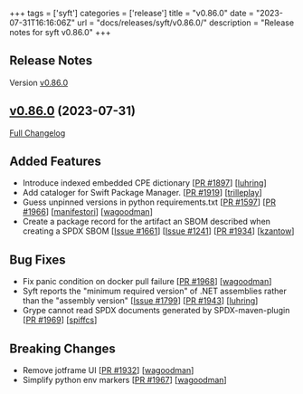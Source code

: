 +++
tags = ['syft']
categories = ['release']
title = "v0.86.0"
date = "2023-07-31T16:16:06Z"
url = "docs/releases/syft/v0.86.0/"
description = "Release notes for syft v0.86.0"
+++

## Release Notes

Version [v0.86.0](https://github.com/anchore/syft/releases/tag/v0.86.0)

## [v0.86.0](https://github.com/anchore/syft/tree/v0.86.0) (2023-07-31)

[Full Changelog](https://github.com/anchore/syft/compare/v0.85.0...v0.86.0)

## Added Features

- Introduce indexed embedded CPE dictionary [[PR #1897](https://github.com/anchore/syft/pull/1897)] [[luhring](https://github.com/luhring)]
- Add cataloger for Swift Package Manager. [[PR #1919](https://github.com/anchore/syft/pull/1919)] [[trilleplay](https://github.com/trilleplay)]
- Guess unpinned versions in python requirements.txt [[PR #1597](https://github.com/anchore/syft/pull/1597)] [[PR #1966](https://github.com/anchore/syft/pull/1966)] [[manifestori](https://github.com/manifestori)] [[wagoodman](https://github.com/wagoodman)]
- Create a package record for the artifact an SBOM described when creating a SPDX SBOM [[Issue #1661](https://github.com/anchore/syft/issues/1661)] [[Issue #1241](https://github.com/anchore/syft/issues/1241)] [[PR #1934](https://github.com/anchore/syft/pull/1934)] [[kzantow](https://github.com/kzantow)] 

## Bug Fixes

- Fix panic condition on docker pull failure [[PR #1968](https://github.com/anchore/syft/pull/1968)] [[wagoodman](https://github.com/wagoodman)]
- Syft reports the "minimum required version" of .NET assemblies rather than the "assembly version" [[Issue #1799](https://github.com/anchore/syft/issues/1799)] [[PR #1943](https://github.com/anchore/syft/pull/1943)] [[luhring](https://github.com/luhring)]
- Grype cannot read SPDX documents generated by SPDX-maven-plugin  [[PR #1969](https://github.com/anchore/syft/pull/1969)] [[spiffcs](https://github.com/spiffcs)]

## Breaking Changes

- Remove jotframe UI [[PR #1932](https://github.com/anchore/syft/pull/1932)] [[wagoodman](https://github.com/wagoodman)]
- Simplify python env markers [[PR #1967](https://github.com/anchore/syft/pull/1967)] [[wagoodman](https://github.com/wagoodman)]
